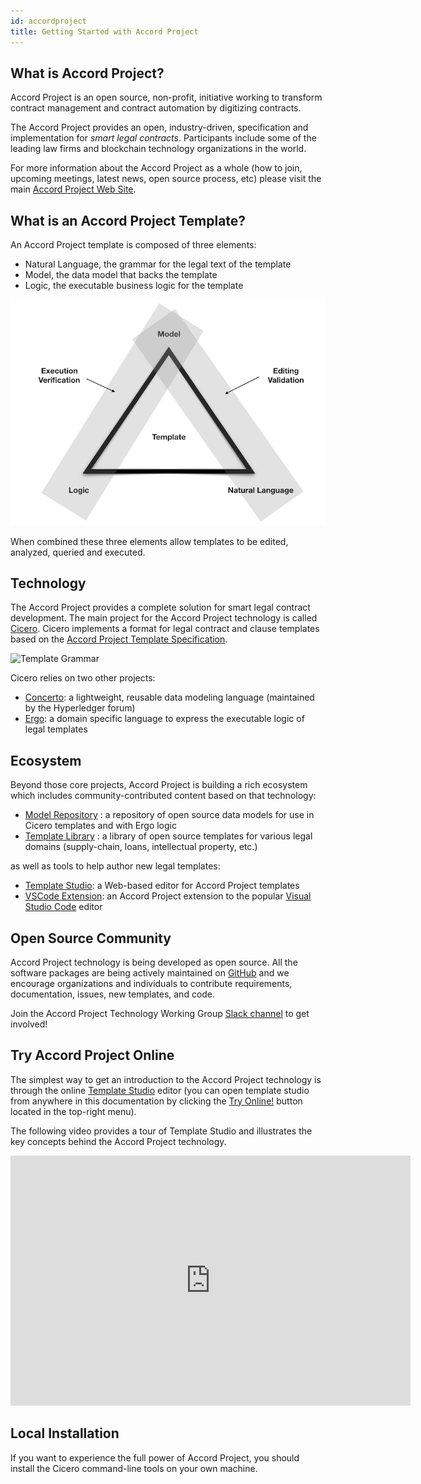 ```yaml
---
id: accordproject
title: Getting Started with Accord Project
---
```


## What is Accord Project?

Accord Project is an open source, non-profit, initiative working to transform contract management and contract automation by digitizing contracts. 

The Accord Project provides an open, industry-driven, specification and implementation for _smart legal contracts_. Participants include some of the leading law firms and blockchain technology organizations in the world.

For more information about the Accord Project as a whole (how to join, upcoming meetings, latest news, open source process, etc) please visit the main [Accord Project Web Site](https:www.accordproject.org).

## What is an Accord Project Template?

An Accord Project template is composed of three elements: 

- Natural Language, the grammar for the legal text of the template
- Model, the data model that backs the template 
- Logic, the executable business logic for the template

![Cicero Template](assets/template.png)

When combined these three elements allow templates to be edited, analyzed, queried and executed.

## Technology

The Accord Project provides a complete solution for smart legal contract development. The main project for the Accord Project technology is called [Cicero](https://github.com/accordproject/cicero). Cicero implements a format for legal contract and clause templates based on the [Accord Project Template Specification](accordproject-specification).

![Template Grammar](/docs/assets/grammar.png)

Cicero relies on two other projects:
- [Concerto](https://github.com/hyperledger/composer-concerto): a lightweight, reusable data modeling language (maintained by the Hyperledger forum)
- [Ergo](https://github.com/accordproject/ergo): a domain specific language to express the executable logic of legal templates

## Ecosystem

Beyond those core projects, Accord Project is building a rich ecosystem which includes community-contributed content based on that technology:

- [Model Repository](https://models.accordproject.org/) : a repository of open source data models for use in Cicero templates and with Ergo logic
- [Template Library](https://templates.accordproject.org/) : a library of open source templates for various legal domains (supply-chain, loans, intellectual property, etc.)

as well as tools to help author new legal templates:

- [Template Studio](https://studio.accordproject.org/): a Web-based editor for Accord Project templates
- [VSCode Extension](https://marketplace.visualstudio.com/items?itemName=accordproject.accordproject-vscode-plugin): an Accord Project extension to the popular [Visual Studio Code](https://visualstudio.microsoft.com/) editor

## Open Source Community

Accord Project technology is being developed as open source. All the software packages are being actively maintained on [GitHub](https://github.com/accordproject) and we encourage organizations and individuals to contribute requirements, documentation, issues, new templates, and code.

Join the Accord Project Technology Working Group <a href="https://docs.google.com/forms/d/e/1FAIpQLScmPLO6vflTKFTRTJXiopCjGEvS5mMeH-ZlBnuStiQ3U4k19A/viewform">Slack channel</a> to get involved!

## Try Accord Project Online

The simplest way to get an introduction to the Accord Project technology is through the online [Template Studio](https://studio.accordproject.org) editor (you can open template studio from anywhere in this documentation by clicking the [Try Online!](https://studio.accordproject.org) button located in the top-right menu).

The following video provides a tour of Template Studio and illustrates the key concepts behind the Accord Project technology.

<iframe src="https://player.vimeo.com/video/328933628" width="640" height="400" frameborder="0" allow="autoplay; fullscreen" allowfullscreen></iframe>

## Local Installation

If you want to experience the full power of Accord Project, you should install the Cicero command-line tools on your own machine.

